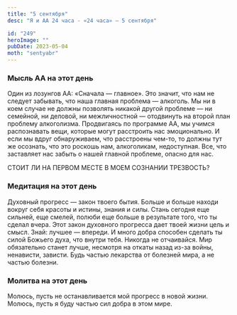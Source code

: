 ```yaml
---
title: "5 сентября"
desc: "Я и АА 24 часа - «24 часа» — 5 сентября"

id: "249"
heroImage: ""
pubDate: 2023-05-04
moth: "sentyabr"
---
```


### Мысль АА на этот день

Один из лозунгов АА: «Сначала — главное». Это значит, что нам не следует
забывать, что наша главная проблема — алкоголь. Мы ни в коем случае не должны
позволять никакой другой проблеме — ни семейной, ни деловой, ни межличностной
— отодвинуть на второй план проблему алкоголизма. Продвигаясь по программе АА,
мы учимся распознавать вещи, которые могут расстроить нас эмоционально. И если
мы вдруг обнаруживаем, что расстроены чем-то, то должны тут же осознать, что
это роскошь нам, алкоголикам, недоступная. Все, что заставляет нас забыть о
нашей главной проблеме, опасно для нас.

СТОИТ ЛИ НА ПЕРВОМ МЕСТЕ В МОЕМ СОЗНАНИИ ТРЕЗВОСТЬ?

### Медитация на этот день

Духовный прогресс — закон твоего бытия. Больше и больше находи вокруг себя
красоты и истины, знания и силы. Стань сегодня еще сильней, еще смелей, полюби
еще больше в результате того, что ты сделал вчера. Этот закон духовного
прогресса дает твоей жизни цель и смысл. Знай: лучшее — впереди. И много добра
способен сделать ты силой Божьего духа, что внутри тебя. Никогда не
отчаивайся. Мир обязательно станет лучше, несмотря на откаты назад из-за
войны, ненависти, зависти. Будь частью лекарства от болезней мира, а не частью
болезни.

### Молитва на этот день

Молюсь, пусть не останавливается мой прогресс в новой жизни. Молюсь, пусть я
буду частью сил добра в этом мире.
